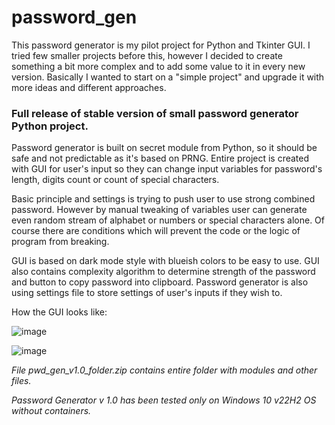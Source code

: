# password_gen

This password generator is my pilot project for Python and Tkinter GUI. I tried few smaller projects before this, however I decided to create something a bit more complex and to add some value to it in every new version.
Basically I wanted to start on a "simple project" and upgrade it with more ideas and different approaches. 

### Full release of stable version of small password generator Python project. 

Password generator is built on secret module from Python, so it should be safe and not predictable as it's based on PRNG. Entire project is created with GUI for user's input so they can change input variables for password's length, digits count or count of special characters. 

Basic principle and settings is trying to push user to use strong combined password. However by manual tweaking of variables user can generate even random stream of alphabet or numbers or special characters alone. Of course there are conditions which will prevent the code or the logic of program from breaking. 

GUI is based on dark mode style with blueish colors to be easy to use. GUI also contains complexity algorithm to determine strength of the password and button to copy password into clipboard. Password generator is also using settings file to store settings of user's inputs if they wish to. 

How the GUI looks like:

![image](https://github.com/UpdatedCake/password_gen/assets/120878764/8a69e9fb-582b-4d41-b820-553f2e9571cb)

![image](https://github.com/UpdatedCake/password_gen/assets/120878764/89631b5f-a5a9-48cc-9f2d-0a06a009f07b)



_File pwd_gen_v1.0_folder.zip contains entire folder with modules and other files._

_Password Generator v 1.0 has been tested only on Windows 10 v22H2 OS without containers._

